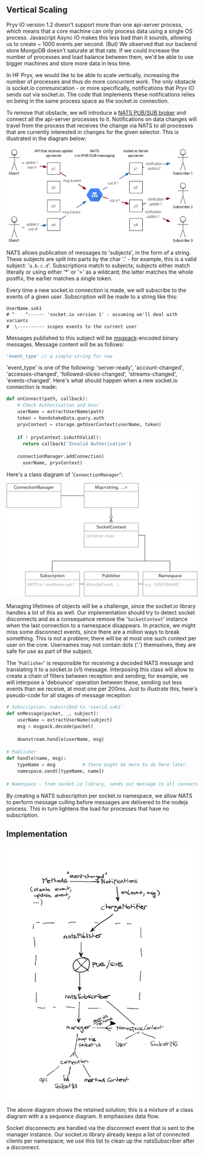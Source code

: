 ## Vertical Scaling

Pryv IO version 1.2 doesn't support more than one api-server process, which means that a core machine can only process data using a single OS process. Javascript Async IO makes this less bad than it sounds, allowing us to create ~ 1000 events per second. (But) We observed that our backend store MongoDB doesn't saturate at that rate. If we could increase the number of processes and load balance between them, we'd be able to use bigger machines and store more data in less time. 

In HF Pryv, we would like to be able to scale vertically, increasing the number of processes and thus do more concurrent work. The only obstacle is socket.io communication - or more specifically, notifications that Pryv IO sends out via socket.io. The code that implements these notifications relies on being in the same process space as the socket.io connection. 

To remove that obstacle, we will introduce a [NATS PUB/SUB broker](http://nats.io/documentation/) and connect all the api-server processes to it. Notifications on data changes will travel from the process that receives the change via NATS to all processes that are currently interested in changes for the given selector. This is illustrated in the diagram below: 

![Canvas 1](notification_pubsub.png)

NATS allows publication of messages to 'subjects', in the form of a string. These subjects are split into parts by the char '.' - for example, this is a valid subject: '`a.b.c.d`'. Subscriptions match to subjects; subjects either match literally or using either '*' or '>' as a wildcard; the latter matches the whole postfix, the earlier matches a single token. 

Every time a new socket.io connection is made, we will subscribe to the events of a given user. Subscription will be made to a string like this: 

```
UserName.sok1
# ^    ^------ 'socket.io version 1' - assuming we'll deal with variants
#  \---------- scopes events to the current user
```

Messages published to this subject will be [msgpack](https://msgpack.org/)-encoded binary messages. Message content will be as follows: 

```javascript
'event_type' // a simple string for now
```

'event_type' is one of the following: 'server-ready', 'account-changed', 'accesses-changed', 'followed-slices-changed', 'streams-changed', 'events-changed'. Here's what should happen when a new socket.io connection is made: 

```python
def onConnect(path, callback): 
    # Check Authorisation and User
    userName = extractUserName(path)
    token = handshakeData.query.auth
    pryvContext = storage.getUserContext(userName, token)
    
    if ! pryvContext.isAuthValid(): 
      return callback('Invalid Authorisation')
    
    connectionManager.addConnection(
      userName, pryvContext)
```

Here's a class diagram of '`ConnectionManager`': 

![socket_cd](socket_cd.png)

Managing lifetimes of objects will be a challenge, since the socket.io library handles a lot of this as well. Our implementation should try to detect socket disconnects and as a consequence remove the '`SocketContext`' instance when the last connection to a namespace disappears. In practice, we might miss some disconnect events, since there are a million ways to break something. This is not a problem; there will be at most one such context per user on the core. Usernames may not contain dots ('.') themselves, they are safe for use as part of the subject. 

The '`Publisher`' is responsible for receiving a decoded NATS message and translating it to a socket.io (v1) message. Interposing this class will allow to create a chain of filters between reception and sending; for example, we will interpose a 'debounce' operation between these, sending out less events than we receive, at most one per 200ms. Just to illustrate this, here's pseudo-code for all stages of message reception: 

```python
# Subscription: subscribed to 'userid.sok1'
def onMessage(packet, _, subject): 
    userName = extractUserName(subject)
    msg = msgpack.decode(packet)
    
    downstream.handle(userName, msg)
    
# Publisher
def handle(name, msg):
    typeName = msg 			# there might be more to do here later.
    namespace.send([typeName, name])
    
# Namespace - from socket.io library, sends out message to all connected sockets. 
```

By creating a NATS subscription per socket.io namespace, we allow NATS to perform message culling  before messages are delivered to the nodejs process. This in turn lightens the load for processes that have no subscription.

## Implementation

![actual design](design-scraps-1.png)


The above diagram shows the retained solution; this is a mixture of a class diagram with a a sequence diagram. It emphasises data flow. 

Socket disconnects are handled via the disconnect event that is sent to the manager instance. Our socket.io library already keeps a list of connected clients per namespace; we use this list to clean up the natsSubscriber after a disconnect. 